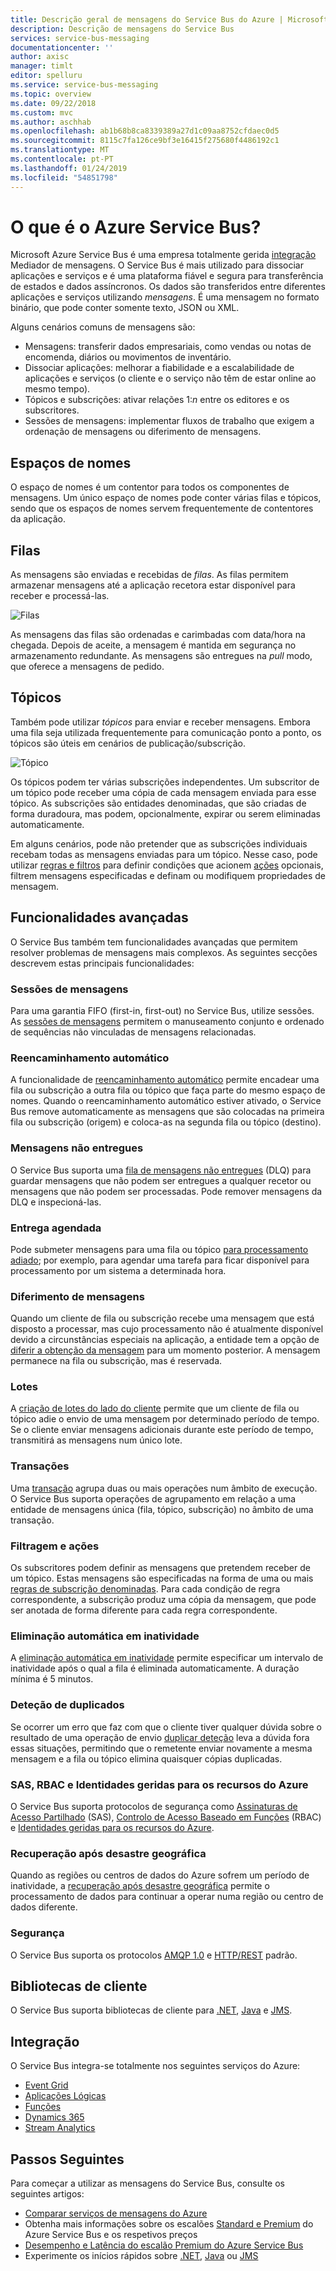 ```yaml
---
title: Descrição geral de mensagens do Service Bus do Azure | Microsoft Docs
description: Descrição de mensagens do Service Bus
services: service-bus-messaging
documentationcenter: ''
author: axisc
manager: timlt
editor: spelluru
ms.service: service-bus-messaging
ms.topic: overview
ms.date: 09/22/2018
ms.custom: mvc
ms.author: aschhab
ms.openlocfilehash: ab1b68b8ca8339389a27d1c09aa8752cfdaec0d5
ms.sourcegitcommit: 8115c7fa126ce9bf3e16415f275680f4486192c1
ms.translationtype: MT
ms.contentlocale: pt-PT
ms.lasthandoff: 01/24/2019
ms.locfileid: "54851798"
---
```

# <a name="what-is-azure-service-bus"></a>O que é o Azure Service Bus?

Microsoft Azure Service Bus é uma empresa totalmente gerida [integração](http://azure.com/integration) Mediador de mensagens. O Service Bus é mais utilizado para dissociar aplicações e serviços e é uma plataforma fiável e segura para transferência de estados e dados assíncronos. Os dados são transferidos entre diferentes aplicações e serviços utilizando *mensagens*. É uma mensagem no formato binário, que pode conter somente texto, JSON ou XML. 

Alguns cenários comuns de mensagens são:

* Mensagens: transferir dados empresariais, como vendas ou notas de encomenda, diários ou movimentos de inventário.
* Dissociar aplicações: melhorar a fiabilidade e a escalabilidade de aplicações e serviços (o cliente e o serviço não têm de estar online ao mesmo tempo).
* Tópicos e subscrições: ativar relações 1:*n* entre os editores e os subscritores.
* Sessões de mensagens: implementar fluxos de trabalho que exigem a ordenação de mensagens ou diferimento de mensagens.

## <a name="namespaces"></a>Espaços de nomes

O espaço de nomes é um contentor para todos os componentes de mensagens. Um único espaço de nomes pode conter várias filas e tópicos, sendo que os espaços de nomes servem frequentemente de contentores da aplicação.

## <a name="queues"></a>Filas

As mensagens são enviadas e recebidas de *filas*. As filas permitem armazenar mensagens até a aplicação recetora estar disponível para receber e processá-las.

![Filas](./media/service-bus-messaging-overview/about-service-bus-queue.png)

As mensagens das filas são ordenadas e carimbadas com data/hora na chegada. Depois de aceite, a mensagem é mantida em segurança no armazenamento redundante. As mensagens são entregues na *pull* modo, que oferece a mensagens de pedido.

## <a name="topics"></a>Tópicos

Também pode utilizar *tópicos* para enviar e receber mensagens. Embora uma fila seja utilizada frequentemente para comunicação ponto a ponto, os tópicos são úteis em cenários de publicação/subscrição.

![Tópico](./media/service-bus-messaging-overview/about-service-bus-topic.png)

Os tópicos podem ter várias subscrições independentes. Um subscritor de um tópico pode receber uma cópia de cada mensagem enviada para esse tópico. As subscrições são entidades denominadas, que são criadas de forma duradoura, mas podem, opcionalmente, expirar ou serem eliminadas automaticamente.

Em alguns cenários, pode não pretender que as subscrições individuais recebam todas as mensagens enviadas para um tópico. Nesse caso, pode utilizar [regras e filtros](topic-filters.md) para definir condições que acionem [ações](topic-filters.md#actions) opcionais, filtrem mensagens especificadas e definam ou modifiquem propriedades de mensagem.

## <a name="advanced-features"></a>Funcionalidades avançadas

O Service Bus também tem funcionalidades avançadas que permitem resolver problemas de mensagens mais complexos. As seguintes secções descrevem estas principais funcionalidades:

### <a name="message-sessions"></a>Sessões de mensagens

Para uma garantia FIFO (first-in, first-out) no Service Bus, utilize sessões. As [sessões de mensagens](message-sessions.md) permitem o manuseamento conjunto e ordenado de sequências não vinculadas de mensagens relacionadas. 

### <a name="auto-forwarding"></a>Reencaminhamento automático

A funcionalidade de [reencaminhamento automático](service-bus-auto-forwarding.md) permite encadear uma fila ou subscrição a outra fila ou tópico que faça parte do mesmo espaço de nomes. Quando o reencaminhamento automático estiver ativado, o Service Bus remove automaticamente as mensagens que são colocadas na primeira fila ou subscrição (origem) e coloca-as na segunda fila ou tópico (destino).

### <a name="dead-lettering"></a>Mensagens não entregues

O Service Bus suporta uma [fila de mensagens não entregues](service-bus-dead-letter-queues.md) (DLQ) para guardar mensagens que não podem ser entregues a qualquer recetor ou mensagens que não podem ser processadas. Pode remover mensagens da DLQ e inspecioná-las.

### <a name="scheduled-delivery"></a>Entrega agendada

Pode submeter mensagens para uma fila ou tópico [para processamento adiado](message-sequencing.md#scheduled-messages); por exemplo, para agendar uma tarefa para ficar disponível para processamento por um sistema a determinada hora.

### <a name="message-deferral"></a>Diferimento de mensagens

Quando um cliente de fila ou subscrição recebe uma mensagem que está disposto a processar, mas cujo processamento não é atualmente disponível devido a circunstâncias especiais na aplicação, a entidade tem a opção de [diferir a obtenção da mensagem](message-deferral.md) para um momento posterior. A mensagem permanece na fila ou subscrição, mas é reservada.

### <a name="batching"></a>Lotes

A [criação de lotes do lado do cliente](service-bus-performance-improvements.md#client-side-batching) permite que um cliente de fila ou tópico adie o envio de uma mensagem por determinado período de tempo. Se o cliente enviar mensagens adicionais durante este período de tempo, transmitirá as mensagens num único lote. 

### <a name="transactions"></a>Transações

Uma [transação](service-bus-transactions.md) agrupa duas ou mais operações num âmbito de execução. O Service Bus suporta operações de agrupamento em relação a uma entidade de mensagens única (fila, tópico, subscrição) no âmbito de uma transação.

### <a name="filtering-and-actions"></a>Filtragem e ações

Os subscritores podem definir as mensagens que pretendem receber de um tópico. Estas mensagens são especificadas na forma de uma ou mais [regras de subscrição denominadas](topic-filters.md). Para cada condição de regra correspondente, a subscrição produz uma cópia da mensagem, que pode ser anotada de forma diferente para cada regra correspondente.

### <a name="auto-delete-on-idle"></a>Eliminação automática em inatividade

A [eliminação automática em inatividade](/dotnet/api/microsoft.servicebus.messaging.queuedescription.autodeleteonidle) permite especificar um intervalo de inatividade após o qual a fila é eliminada automaticamente. A duração mínima é 5 minutos.

### <a name="duplicate-detection"></a>Deteção de duplicados

Se ocorrer um erro que faz com que o cliente tiver qualquer dúvida sobre o resultado de uma operação de envio [duplicar deteção](duplicate-detection.md) leva a dúvida fora essas situações, permitindo que o remetente enviar novamente a mesma mensagem e a fila ou tópico elimina quaisquer cópias duplicadas.

### <a name="sas-rbac-and-managed-identities-for-azure-resources"></a>SAS, RBAC e Identidades geridas para os recursos do Azure

O Service Bus suporta protocolos de segurança como [Assinaturas de Acesso Partilhado](service-bus-sas.md) (SAS), [Controlo de Acesso Baseado em Funções](service-bus-role-based-access-control.md) (RBAC) e [Identidades geridas para os recursos do Azure](service-bus-managed-service-identity.md).

### <a name="geo-disaster-recovery"></a>Recuperação após desastre geográfica

Quando as regiões ou centros de dados do Azure sofrem um período de inatividade, a [recuperação após desastre geográfica](service-bus-geo-dr.md) permite o processamento de dados para continuar a operar numa região ou centro de dados diferente.

### <a name="security"></a>Segurança

O Service Bus suporta os protocolos [AMQP 1.0](service-bus-amqp-overview.md) e [HTTP/REST](/rest/api/servicebus/) padrão.

## <a name="client-libraries"></a>Bibliotecas de cliente

O Service Bus suporta bibliotecas de cliente para [.NET](https://github.com/Azure/azure-service-bus-dotnet/tree/master), [Java](https://github.com/Azure/azure-service-bus-java/tree/master) e [JMS](https://github.com/Azure/azure-service-bus/tree/master/samples/Java/qpid-jms-client).

## <a name="integration"></a>Integração

O Service Bus integra-se totalmente nos seguintes serviços do Azure:

- [Event Grid](https://azure.microsoft.com/services/event-grid/) 
- [Aplicações Lógicas](https://azure.microsoft.com/services/logic-apps/) 
- [Funções](https://azure.microsoft.com/services/functions/) 
- [Dynamics 365](https://dynamics.microsoft.com)
- [Stream Analytics](https://azure.microsoft.com/services/stream-analytics/)
 
## <a name="next-steps"></a>Passos Seguintes

Para começar a utilizar as mensagens do Service Bus, consulte os seguintes artigos:

* [Comparar serviços de mensagens do Azure](../event-grid/compare-messaging-services.md?toc=%2fazure%2fservice-bus-messaging%2ftoc.json&bc=%2fazure%2fservice-bus-messaging%2fbreadcrumb%2ftoc.json)
* Obtenha mais informações sobre os escalões [Standard e Premium](https://azure.microsoft.com/pricing/details/service-bus/) do Azure Service Bus e os respetivos preços
* [Desempenho e Latência do escalão Premium do Azure Service Bus](https://blogs.msdn.microsoft.com/servicebus/2016/07/18/premium-messaging-how-fast-is-it/)
* Experimente os inícios rápidos sobre [.NET](service-bus-quickstart-powershell.md), [Java](service-bus-quickstart-powershell.md) ou [JMS](service-bus-quickstart-powershell.md)
